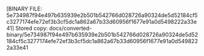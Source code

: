 [BINARY FILE: 5e734987f94e497b635939e2b501b542766d028726a90324de5d52184cf5c3277174efe72ef3b3cf5dc1a862a67b33d60956f1677e91a0d5498222a33e41]
Stored copy: docs/converted-binary/5e734987f94e497b635939e2b501b542766d028726a90324de5d52184cf5c3277174efe72ef3b3cf5dc1a862a67b33d60956f1677e91a0d5498222a33e41
